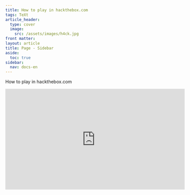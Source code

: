 ```yaml
---
title: How to play in hackthebox.com
tags: TeXt
article_header:
  type: cover
  image:
    src: /assets/images/h4ck.jpg
front matter:
layout: article
title: Page - Sidebar
aside:
  toc: true
sidebar:
  nav: docs-en
---
```


How to play in hackthebox.com
<!--more-->

<iframe width="560" height="315" src="https://www.youtube.com/embed/BEpRJ_S-LnU?si=oK6DXmA6wDYQ32lz" title="YouTube video player" frameborder="0" allow="accelerometer; autoplay; clipboard-write; encrypted-media; gyroscope; picture-in-picture; web-share" referrerpolicy="strict-origin-when-cross-origin" allowfullscreen></iframe>
